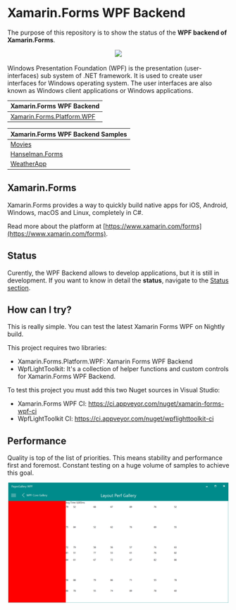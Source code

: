 # Xamarin.Forms WPF Backend

The purpose of this repository is to show the status of the **WPF backend of Xamarin.Forms**. 

<p align="center">
<img src="https://www.artonik.com/GetImage.ashx?idImage=Images/Main_1040.png" Width="300"/>
</p>

Windows Presentation Foundation (WPF) is the presentation (user-interfaces) sub system of .NET framework. It is used to create user interfaces for Windows operating system. The user interfaces are also known as Windows client applications or Windows applications. 

Xamarin.Forms WPF Backend | 
------ | 
[Xamarin.Forms.Platform.WPF](https://github.com/mohachouch/Xamarin.Forms/tree/wpf-newimpl) |

Xamarin.Forms WPF Backend Samples | 
------ | 
[Movies](https://github.com/mohachouch/xamarin-forms-gtk-movies-sample/tree/wpf) |
[Hanselman.Forms](https://github.com/mohachouch/Hanselman.Forms/tree/wpf) |
[WeatherApp](https://github.com/mohachouch/MyWeather.Forms/tree/wpf) |

## Xamarin.Forms

Xamarin.Forms provides a way to quickly build native apps for iOS, Android, Windows, macOS and Linux, completely in C#.

Read more about the platform at [https://www.xamarin.com/forms](https://www.xamarin.com/forms).

## Status

Curently, the WPF Backend allows to develop applications, but it is still in development. If you want to know in detail the **status**, navigate to the [Status section](Status.md).

## How can I try?

This is really simple. You can test the latest Xamarin Forms WPF on Nightly build. <br>

This project requires two libraries:
- Xamarin.Forms.Platform.WPF: Xamarin Forms WPF Backend
- WpfLightToolkit: It's a collection of helper functions and custom controls for Xamarin.Forms WPF Backend.

To test this project you must add this two Nuget sources in Visual Studio:
- Xamarin.Forms WPF CI: https://ci.appveyor.com/nuget/xamarin-forms-wpf-ci
- WpfLightToolkit CI: https://ci.appveyor.com/nuget/wpflighttoolkit-ci

## Performance

Quality is top of the list of priorities. This means stability and performance first and foremost. Constant testing on a huge volume of samples to achieve this goal.

<p align="center">
<img src="images/layout_performance.png" Width="500"/>
</p>

